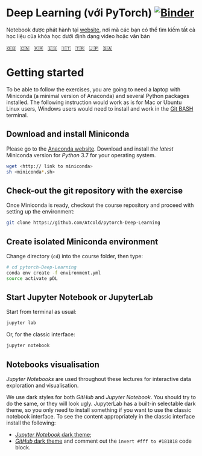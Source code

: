 # Deep Learning (với PyTorch) [![Binder](https://mybinder.org/badge_logo.svg)](https://mybinder.org/v2/gh/Atcold/pytorch-Deep-Learning/master)

Notebook được phát hành tại [website](https://atcold.github.io/pytorch-Deep-Learning/), nơi mà các bạn có thể tìm kiếm tất cả học liệu của khóa học dưới định dạng video hoặc văn bản
<!-- Mandarin -->
<!--
🇨🇳 这份`README.md`的中文版本及网站可以在[这里](https://github.com/Atcold/pytorch-Deep-Learning/blob/master/docs/zh/README-ZH.md)找到.-->

<!-- Korean -->
<!--
🇰🇷 한국어 `README.md`는 [여기](https://github.com/Atcold/pytorch-Deep-Learning/blob/master/docs/ko/README-KO.md)에서 확인하실 수 있습니다.
-->

<!-- Spanish -->
<!--
🇪🇸 La versión en Español de este `README.md` y el sitio web [se encuentran aquí](https://github.com/Atcold/pytorch-Deep-Learning/blob/master/docs/es/README-ES.md).-->

<!-- Italian -->
<!--
🇮🇹 La versione in italiano di questo `README.md` può essere trovata  [a questo indirizzo](https://github.com/Atcold/pytorch-Deep-Learning/blob/master/docs/it/README-IT.md).
-->
<!-- Turkish -->
<!--
🇹🇷 `README.md`'nin Türkçe çevirisi [bu](https://github.com/Atcold/pytorch-Deep-Learning/blob/master/docs/tr/README-TR.md) adreste bulunabilir.
-->
<!-- Japanese -->
<!--
🇯🇵 日本語版の `README.md` は  [ここ](https://github.com/Atcold/pytorch-Deep-Learning/blob/master/docs/ja/README-JA.md) にあります.
-->

<!-- Arabic -->
<!--
🇸🇦 النسخة العربية من ملف `README.md`  [ar](https://github.com/Atcold/pytorch-Deep-Learning/blob/master/docs/ar/README-AR.md) والموقع الالكتروني.
-->
<!-- Tiếng Việt -->
<!--
Các bạn có thể tìm thấy phiên bản Tiếng Việt của `README.md` [vi](https://github.com/JohnsonNguyen1820/pytorch-Deep-Learning/edit/master/docs/vi/README-VI.md) tại đây.
-->

<!-- English - Mandarin - Korean - Spanish - Italian - Turkish - Japanese - Arabic -->
[🇬🇧](https://github.com/Atcold/pytorch-Deep-Learning/blob/master/README.md) &nbsp; [🇨🇳](https://github.com/Atcold/pytorch-Deep-Learning/blob/master/docs/zh/README-ZH.md) &nbsp; [🇰🇷](https://github.com/Atcold/pytorch-Deep-Learning/blob/master/docs/ko/README-KO.md) &nbsp; [🇪🇸](https://github.com/Atcold/pytorch-Deep-Learning/blob/master/docs/es/README-ES.md) &nbsp; [🇮🇹](https://github.com/Atcold/pytorch-Deep-Learning/blob/master/docs/it/README-IT.md) &nbsp; [🇹🇷](https://github.com/Atcold/pytorch-Deep-Learning/blob/master/docs/tr/README-TR.md) &nbsp; [🇯🇵](https://github.com/Atcold/pytorch-Deep-Learning/blob/master/docs/ja/README-JA.md) &nbsp; [🇸🇦](https://github.com/Atcold/pytorch-Deep-Learning/blob/master/docs/ar/README-AR.md)


# Getting started

To be able to follow the exercises, you are going to need a laptop with Miniconda (a minimal version of Anaconda) and several Python packages installed.
The following instruction would work as is for Mac or Ubuntu Linux users, Windows users would need to install and work in the [Git BASH](https://gitforwindows.org/) terminal.


## Download and install Miniconda

Please go to the [Anaconda website](https://conda.io/miniconda.html).
Download and install *the latest* Miniconda version for *Python* 3.7 for your operating system.

```bash
wget <http:// link to miniconda>
sh <miniconda*.sh>
```


## Check-out the git repository with the exercise

Once Miniconda is ready, checkout the course repository and proceed with setting up the environment:

```bash
git clone https://github.com/Atcold/pytorch-Deep-Learning
```


## Create isolated Miniconda environment

Change directory (`cd`) into the course folder, then type:

```bash
# cd pytorch-Deep-Learning
conda env create -f environment.yml
source activate pDL
```


## Start Jupyter Notebook or JupyterLab

Start from terminal as usual:

```bash
jupyter lab
```

Or, for the classic interface:

```bash
jupyter notebook
```


## Notebooks visualisation

*Jupyter Notebooks* are used throughout these lectures for interactive data exploration and visualisation.

We use dark styles for both *GitHub* and *Jupyter Notebook*.
You should try to do the same, or they will look ugly.
JupyterLab has a built-in selectable dark theme, so you only need to install something if you want to use the classic notebook interface.
To see the content appropriately in the classic interface install the following:

 - [*Jupyter Notebook* dark theme](https://userstyles.org/styles/153443/jupyter-notebook-dark);
 - [*GitHub* dark theme](https://userstyles.org/styles/37035/github-dark) and comment out the `invert #fff to #181818` code block.
